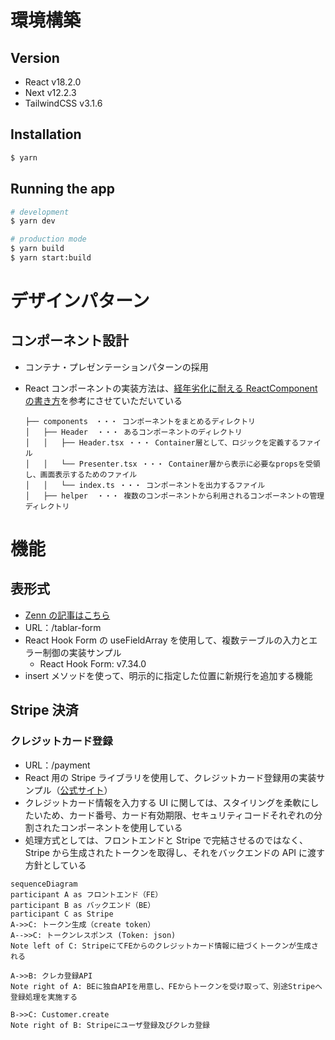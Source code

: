 # 環境構築

## Version

- React v18.2.0
- Next v12.2.3
- TailwindCSS v3.1.6

## Installation

```bash
$ yarn
```

## Running the app

```bash
# development
$ yarn dev

# production mode
$ yarn build
$ yarn start:build
```

# デザインパターン

## コンポーネント設計

- コンテナ・プレゼンテーションパターンの採用
- React コンポーネントの実装方法は、[経年劣化に耐える ReactComponent の書き方](https://qiita.com/Takepepe/items/41e3e7a2f612d7eb094a)を参考にさせていただいている

  ```tsx
  ├── components　・・・ コンポーネントをまとめるディレクトリ
  │   ├── Header  ・・・ あるコンポーネントのディレクトリ
  │   │   ├── Header.tsx ・・・ Container層として、ロジックを定義するファイル
  │   │   └── Presenter.tsx ・・・ Container層から表示に必要なpropsを受領し、画面表示するためのファイル
  │   │   └── index.ts ・・・ コンポーネントを出力するファイル
  │   ├── helper  ・・・ 複数のコンポーネントから利用されるコンポーネントの管理ディレクトリ
  ```

# 機能

## 表形式

- [Zenn の記事はこちら](https://zenn.dev/ikefukurou777/articles/7e5f96a26d530e)
- URL：/tablar-form
- React Hook Form の useFieldArray を使用して、複数テーブルの入力とエラー制御の実装サンプル
  - React Hook Form: v7.34.0
- insert メソッドを使って、明示的に指定した位置に新規行を追加する機能

## Stripe 決済

### クレジットカード登録

- URL：/payment
- React 用の Stripe ライブラリを使用して、クレジットカード登録用の実装サンプル（[公式サイト](https://stripe.com/docs/stripe-js/react)）
- クレジットカード情報を入力する UI に関しては、スタイリングを柔軟にしたいため、カード番号、カード有効期限、セキュリティコードそれぞれの分割されたコンポーネントを使用している
- 処理方式としては、フロントエンドと Stripe で完結させるのではなく、Stripe から生成されたトークンを取得し、それをバックエンドの API に渡す方針としている

```mermaid
sequenceDiagram
participant A as フロントエンド（FE）
participant B as バックエンド（BE）
participant C as Stripe
A->>C: トークン生成（create token）
A-->>C: トークンレスポンス (Token: json)
Note left of C: StripeにてFEからのクレジットカード情報に紐づくトークンが生成される

A->>B: クレカ登録API
Note right of A: BEに独自APIを用意し、FEからトークンを受け取って、別途Stripeへ登録処理を実施する

B->>C: Customer.create
Note right of B: Stripeにユーザ登録及びクレカ登録
```
